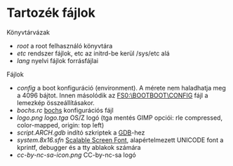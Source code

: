 Tartozék fájlok
===============

Könyvtárvázak

- *root* a root felhasználó könyvtára
- *etc* rendszer fájlok, etc az initrd-be kerül /sys/etc alá
- *lang* nyelvi fájlok forrásfájlai

Fájlok

- *config* a boot konfiguráció (environment). A mérete nem haladhatja meg a 4096 bájtot.
  Innen másolódik az [FS0:\BOOTBOOT\CONFIG](https://gitlab.com/bztsrc/osz/blob/master/docs/bootopts.md) fájl a lemezkép összeállításakor.
- *bochs.rc* [bochs](http://bochs.sourceforge.net/) konfigurációs fájl
- *logo.png* *logo.tga* OS/Z logó (tga mentés GIMP opciói: rle compressed, color-mapped, origin: top left)
- *script.ARCH.gdb* indító szkriptek a [GDB](https://www.sourceware.org/gdb/)-hez
- *system.8x16.sfn* [Scalable Screen Font](https://gitlab.com/bztsrc/scalable-font2), alapértelmezett UNICODE font a kprintf, debugger és a tty ablakok számára
- *cc-by-nc-sa-icon.png* CC-by-nc-sa logó
